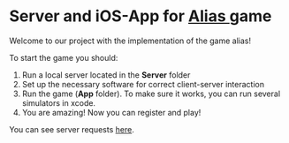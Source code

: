 <h1 align="left">Server and iOS-App for <a href="https://en.wikipedia.org/wiki/Alias_(board_game)" target="_blank">Alias </a>game</h1>

Welcome to our project with the implementation of the game alias!

To start the game you should:
1. Run a local server located in the **Server** folder
2. Set up the necessary software for correct client-server interaction
3. Run the game (**App** folder). To make sure it works, you can run several simulators in xcode.
4. You are amazing! Now you can register and play!

You can see server requests <a href="https://github.com/VladVelik/alias-vapor-api/blob/main/Server/README.md" target="_blank">here</a>. 

